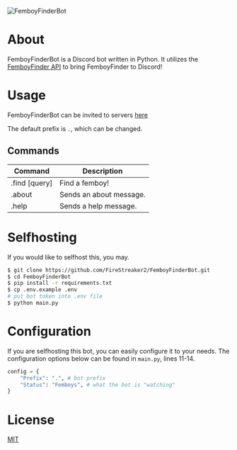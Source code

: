 ![FemboyFinderBot](https://socialify.git.ci/FireStreaker2/FemboyFinderBot/image?description=1&forks=1&issues=1&logo=https%3A%2F%2Fi.pinimg.com%2F736x%2F50%2F77%2F1f%2F50771f45b1c015cfbb8b0853ba7b8521.jpg&name=1&owner=1&pulls=1&stargazers=1&theme=Dark)

# About
FemboyFinderBot is a Discord bot written in Python. It utilizes the <a href="https://github.com/FireStreaker2/FemboyFinder#api">FemboyFinder API</a> to bring FemboyFinder to Discord!

# Usage
FemboyFinderBot can be invited to servers <a href="https://discord.com/oauth2/authorize?&client_id=1132490986736582736&scope=bot&permissions=274877908992">here</a>

The default prefix is ``.``, which can be changed.

## Commands
| Command        | Description             |
| ---------------|-------------------------|
| .find [query]  | Find a femboy!          |
| .about         | Sends an about message. |
| .help          | Sends a help message.   |

# Selfhosting
If you would like to selfhost this, you may.
```bash
$ git clone https://github.com/FireStreaker2/FemboyFinderBot.git
$ cd FemboyFinderBot
$ pip install -r requirements.txt
$ cp .env.example .env
# put bot token into .env file 
$ python main.py
```

# Configuration
If you are selfhosting this bot, you can easily configure it to your needs. The configuration options below can be found in ``main.py``, lines 11-14.
```py
config = {
    "Prefix": ".", # bot prefix
    "Status": "Femboys", # what the bot is "watching" 
}
```

# License
<a href="https://github.com/FireStreaker2/FemboyFinderBot/blob/main/LICENSE">MIT</a>